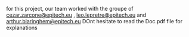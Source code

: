 for this project, our team worked with the groupe of cezar.zarcone@epitech.eu
, leo.lepretre@epitech.eu and arthur.blaringhem@epitech.eu
DOnt hesitate to read the Doc.pdf file for explanations
